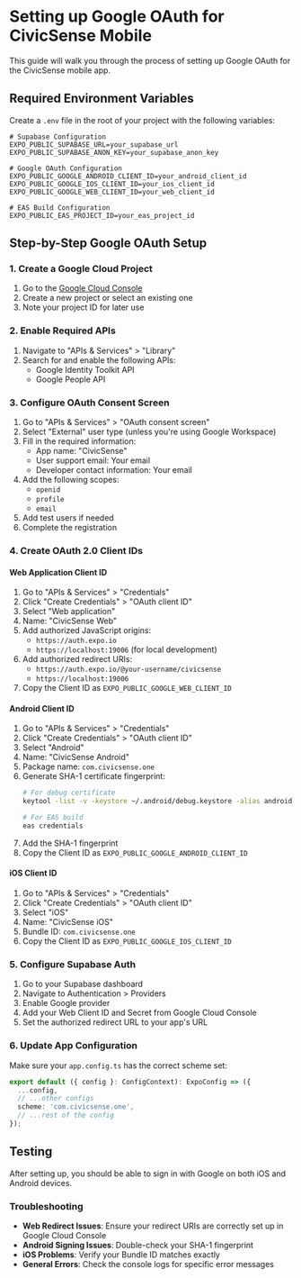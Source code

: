 # Setting up Google OAuth for CivicSense Mobile

This guide will walk you through the process of setting up Google OAuth for the CivicSense mobile app.

## Required Environment Variables

Create a `.env` file in the root of your project with the following variables:

```
# Supabase Configuration
EXPO_PUBLIC_SUPABASE_URL=your_supabase_url
EXPO_PUBLIC_SUPABASE_ANON_KEY=your_supabase_anon_key

# Google OAuth Configuration
EXPO_PUBLIC_GOOGLE_ANDROID_CLIENT_ID=your_android_client_id
EXPO_PUBLIC_GOOGLE_IOS_CLIENT_ID=your_ios_client_id
EXPO_PUBLIC_GOOGLE_WEB_CLIENT_ID=your_web_client_id

# EAS Build Configuration
EXPO_PUBLIC_EAS_PROJECT_ID=your_eas_project_id
```

## Step-by-Step Google OAuth Setup

### 1. Create a Google Cloud Project

1. Go to the [Google Cloud Console](https://console.cloud.google.com/)
2. Create a new project or select an existing one
3. Note your project ID for later use

### 2. Enable Required APIs

1. Navigate to "APIs & Services" > "Library"
2. Search for and enable the following APIs:
   - Google Identity Toolkit API
   - Google People API

### 3. Configure OAuth Consent Screen

1. Go to "APIs & Services" > "OAuth consent screen"
2. Select "External" user type (unless you're using Google Workspace)
3. Fill in the required information:
   - App name: "CivicSense"
   - User support email: Your email
   - Developer contact information: Your email
4. Add the following scopes:
   - `openid`
   - `profile`
   - `email`
5. Add test users if needed
6. Complete the registration

### 4. Create OAuth 2.0 Client IDs

#### Web Application Client ID

1. Go to "APIs & Services" > "Credentials"
2. Click "Create Credentials" > "OAuth client ID"
3. Select "Web application"
4. Name: "CivicSense Web"
5. Add authorized JavaScript origins:
   - `https://auth.expo.io`
   - `https://localhost:19006` (for local development)
6. Add authorized redirect URIs:
   - `https://auth.expo.io/@your-username/civicsense`
   - `https://localhost:19006`
7. Copy the Client ID as `EXPO_PUBLIC_GOOGLE_WEB_CLIENT_ID`

#### Android Client ID

1. Go to "APIs & Services" > "Credentials"
2. Click "Create Credentials" > "OAuth client ID"
3. Select "Android"
4. Name: "CivicSense Android"
5. Package name: `com.civicsense.one`
6. Generate SHA-1 certificate fingerprint:
   ```bash
   # For debug certificate
   keytool -list -v -keystore ~/.android/debug.keystore -alias androiddebugkey -storepass android -keypass android
   
   # For EAS build
   eas credentials
   ```
7. Add the SHA-1 fingerprint
8. Copy the Client ID as `EXPO_PUBLIC_GOOGLE_ANDROID_CLIENT_ID`

#### iOS Client ID

1. Go to "APIs & Services" > "Credentials"
2. Click "Create Credentials" > "OAuth client ID"
3. Select "iOS"
4. Name: "CivicSense iOS"
5. Bundle ID: `com.civicsense.one`
6. Copy the Client ID as `EXPO_PUBLIC_GOOGLE_IOS_CLIENT_ID`

### 5. Configure Supabase Auth

1. Go to your Supabase dashboard
2. Navigate to Authentication > Providers
3. Enable Google provider
4. Add your Web Client ID and Secret from Google Cloud Console
5. Set the authorized redirect URL to your app's URL

### 6. Update App Configuration

Make sure your `app.config.ts` has the correct scheme set:

```typescript
export default ({ config }: ConfigContext): ExpoConfig => ({
  ...config,
  // ...other configs
  scheme: 'com.civicsense.one',
  // ...rest of the config
});
```

## Testing

After setting up, you should be able to sign in with Google on both iOS and Android devices.

### Troubleshooting

- **Web Redirect Issues**: Ensure your redirect URIs are correctly set up in Google Cloud Console
- **Android Signing Issues**: Double-check your SHA-1 fingerprint
- **iOS Problems**: Verify your Bundle ID matches exactly
- **General Errors**: Check the console logs for specific error messages 